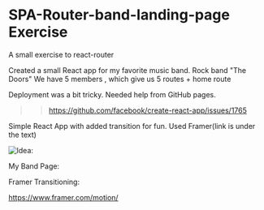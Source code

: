 # SPA-Router-band-landing-page Exercise

A small exercise to react-router

Created a small React app for my favorite music band. Rock band "The Doors" We have 5 members , which give us 5 routes + home route

Deployment was a bit tricky. Needed help from GitHub pages.

>> https://github.com/facebook/create-react-app/issues/1765

Simple React App with added transition for fun. Used Framer(link is under the text)


![Idea: ](preview.gif)


My Band Page:

Framer Transitioning:

https://www.framer.com/motion/
